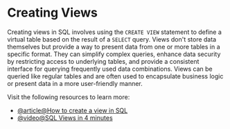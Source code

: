 # Creating Views

Creating views in SQL involves using the `CREATE VIEW` statement to define a virtual table based on the result of a `SELECT` query. Views don't store data themselves but provide a way to present data from one or more tables in a specific format. They can simplify complex queries, enhance data security by restricting access to underlying tables, and provide a consistent interface for querying frequently used data combinations. Views can be queried like regular tables and are often used to encapsulate business logic or present data in a more user-friendly manner.

Visit the following resources to learn more:

- [@article@How to create a view in SQL](https://www.sqlshack.com/how-to-create-a-view-in-sql-server/)
- [@video@SQL Views in 4 minutes](https://www.youtube.com/watch?v=vLLkNI-vkV8)